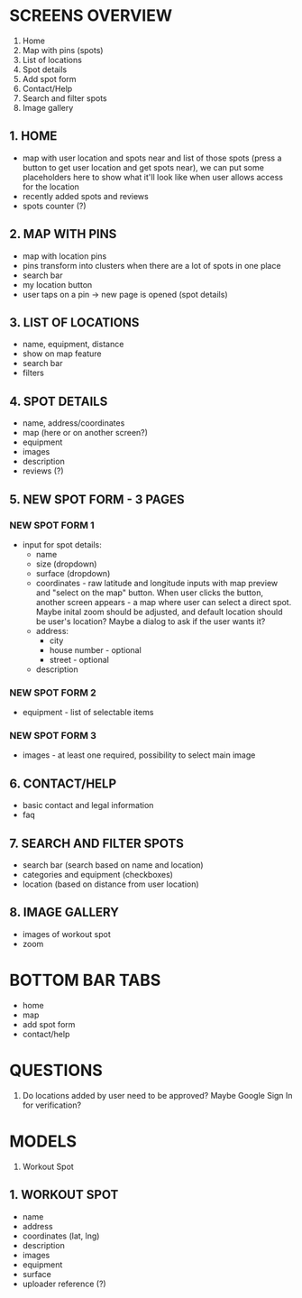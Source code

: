 # SCREENS OVERVIEW
1. Home
2. Map with pins (spots)
3. List of locations
4. Spot details
5. Add spot form
6. Contact/Help
7. Search and filter spots
8. Image gallery

## 1. HOME
- map with user location and spots near and list of those spots (press a button to get user location and get spots near),
    we can put some placeholders here to show what it'll look like when user allows access for the location
- recently added spots and reviews
- spots counter (?)

## 2. MAP WITH PINS 
- map with location pins
- pins transform into clusters when there are a lot of spots in one place
- search bar
- my location button
- user taps on a pin -> new page is opened (spot details)

## 3. LIST OF LOCATIONS
- name, equipment, distance
- show on map feature
- search bar
- filters

## 4. SPOT DETAILS
- name, address/coordinates
- map (here or on another screen?)
- equipment
- images
- description
- reviews (?)

## 5. NEW SPOT FORM - 3 PAGES
### NEW SPOT FORM 1
- input for spot details:
    - name
    - size (dropdown)
    - surface (dropdown)
    - coordinates - raw latitude and longitude inputs with map preview and "select on the map" button. When user clicks the button, another screen appears - a map where user can select a direct spot. Maybe inital zoom should be adjusted, and default location should be user's location? Maybe a dialog to ask if the user wants it?
    - address:
        - city
        - house number - optional
        - street - optional
    - description
### NEW SPOT FORM 2
- equipment - list of selectable items

### NEW SPOT FORM 3
- images - at least one required, possibility to select main image

## 6. CONTACT/HELP
- basic contact and legal information
- faq

## 7. SEARCH AND FILTER SPOTS
- search bar (search based on name and location)
- categories and equipment (checkboxes)
- location (based on distance from user location)

## 8. IMAGE GALLERY
- images of workout spot
- zoom

# BOTTOM BAR TABS
- home
- map
- add spot form
- contact/help

# QUESTIONS
1. Do locations added by user need to be approved? Maybe Google Sign In for verification?

# MODELS
1. Workout Spot

## 1. WORKOUT SPOT
- name
- address
- coordinates (lat, lng)
- description
- images
- equipment
- surface
- uploader reference (?)
